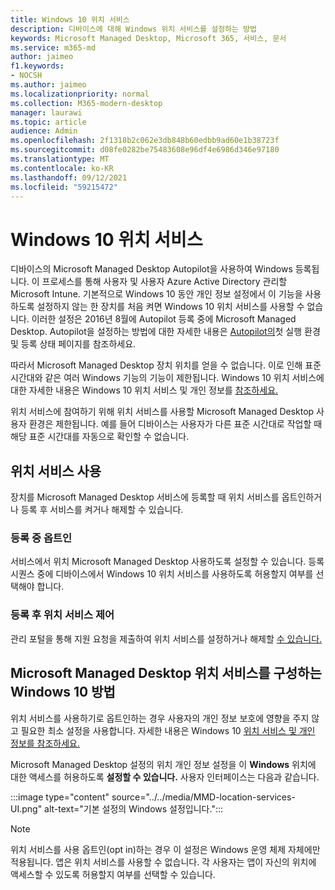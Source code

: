```yaml
---
title: Windows 10 위치 서비스
description: 디바이스에 대해 Windows 위치 서비스를 설정하는 방법
keywords: Microsoft Managed Desktop, Microsoft 365, 서비스, 문서
ms.service: m365-md
author: jaimeo
f1.keywords:
- NOCSH
ms.author: jaimeo
ms.localizationpriority: normal
ms.collection: M365-modern-desktop
manager: laurawi
ms.topic: article
audience: Admin
ms.openlocfilehash: 2f1318b2c062e3db848b60edbb9ad60e1b38723f
ms.sourcegitcommit: d08fe0282be75483608e96df4e6986d346e97180
ms.translationtype: MT
ms.contentlocale: ko-KR
ms.lasthandoff: 09/12/2021
ms.locfileid: "59215472"
---
```

# <a name="windows-10-location-service"></a>Windows 10 위치 서비스

디바이스의 Microsoft Managed Desktop Autopilot을 사용하여 Windows 등록됩니다. 이 프로세스를 통해 사용자 및 사용자 Azure Active Directory 관리할 Microsoft Intune. 기본적으로 Windows 10 동안 개인 정보 설정에서 이 기능을 사용하도록 설정하지 않는 한 장치를 처음 켜면 Windows 10 위치 서비스를 사용할 수 없습니다. 이러한 설정은 2016년 8월에 Autopilot 등록 중에 Microsoft Managed Desktop. Autopilot을 설정하는 방법에 대한 자세한 내용은 [Autopilot의](esp-first-run.md)첫 실행 환경 및 등록 상태 페이지를 참조하세요.

따라서 Microsoft Managed Desktop 장치 위치를 얻을 수 없습니다. 이로 인해 표준 시간대와 같은 여러 Windows 기능의 기능이 제한됩니다. Windows 10 위치 서비스에 대한 자세한 내용은 Windows 10 위치 서비스 및 개인 정보를 [참조하세요.](https://support.microsoft.com/windows/windows-10-location-service-and-privacy-3a8eee0a-5b0b-dc07-eede-2a5ca1c49088)

위치 서비스에 참여하기 위해 위치 서비스를 사용할 Microsoft Managed Desktop 사용자 환경은 제한됩니다. 예를 들어 디바이스는 사용자가 다른 표준 시간대로 작업할 때 해당 표준 시간대를 자동으로 확인할 수 없습니다.

## <a name="enable-the-location-service"></a>위치 서비스 사용

장치를 Microsoft Managed Desktop 서비스에 등록할 때 위치 서비스를 옵트인하거나 등록 후 서비스를 켜거나 해제할 수 있습니다.

### <a name="opt-in-during-enrollment"></a>등록 중 옵트인

서비스에서 위치 Microsoft Managed Desktop 사용하도록 설정할 수 있습니다. 등록 시퀀스 중에 디바이스에서 Windows 10 위치 서비스를 사용하도록 허용할지 여부를 선택해야 합니다.

### <a name="control-the-location-service-after-enrollment"></a>등록 후 위치 서비스 제어

관리 포털을 통해 지원 요청을 제출하여 위치 서비스를 설정하거나 해제할 [수 있습니다.](access-admin-portal.md) [](../working-with-managed-desktop/admin-support.md)

## <a name="how-microsoft-managed-desktop-configures-the-windows-10-location-service"></a>Microsoft Managed Desktop 위치 서비스를 구성하는 Windows 10 방법

위치 서비스를 사용하기로 옵트인하는 경우 사용자의 개인 정보 보호에 영향을 주지 않고 필요한 최소 설정을 사용합니다. 자세한 내용은 Windows 10 [위치 서비스 및 개인 정보를 참조하세요.](https://support.microsoft.com/windows/windows-10-location-service-and-privacy-3a8eee0a-5b0b-dc07-eede-2a5ca1c49088)

Microsoft Managed Desktop 설정의  위치 개인 정보 설정을 이 **Windows** 위치에 대한 액세스를 허용하도록 **설정할 수 있습니다.** 사용자 인터페이스는 다음과 같습니다.

 :::image type="content" source="../../media/MMD-location-services-UI.png" alt-text="기본 설정의 Windows 설정입니다.":::

> [!NOTE]
> 위치 서비스를 사용 옵트인(opt in)하는 경우 이 설정은 Windows 운영 체제 자체에만 적용됩니다. 앱은 위치 서비스를 사용할 수 없습니다. 각 사용자는 앱이 자신의 위치에 액세스할 수 있도록 허용할지 여부를 선택할 수 있습니다.